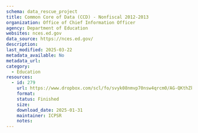 ```yaml
---
schema: data_rescue_project 
title: Common Core of Data (CCD) - Nonfiscal 2012-2013
organization: Office of Chief Information Officer
agency: Department of Education
websites: nces.ed.gov
data_source: https://nces.ed.gov/
description: 
last_modified: 2025-03-22
metadata_available: No
metadata_url: 
category:
  - Education
resources:
  - id: 279
    url: https://www.dropbox.com/scl/fo/svyk08nmvp70nsw4qrcm0/AG-QKthZkLWbrfKNddyAIFM?rlkey=ra754vwjto6p9nwdq87wqvf9y&dl=0
    format: 
    status: Finished
    size: 
    download_date: 2025-01-31
    maintainer: ICPSR
    notes: 
---
```

